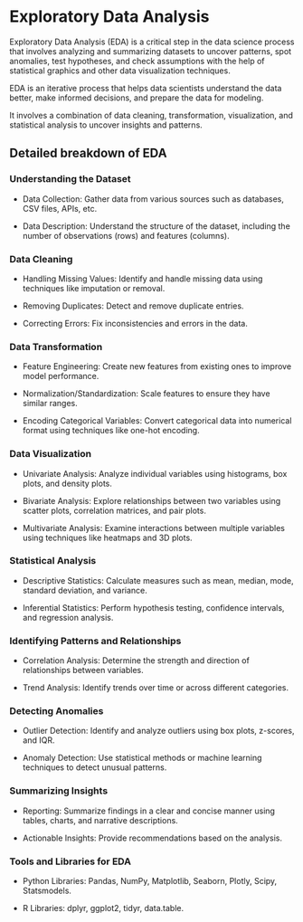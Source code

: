 # Exploratory Data Analysis 

Exploratory Data Analysis (EDA) is a critical step in the data science process that involves analyzing and summarizing datasets to uncover patterns, spot anomalies, test hypotheses, and check assumptions with the help of statistical graphics and other data visualization techniques.  

EDA is an iterative process that helps data scientists understand the data better, make informed decisions, and prepare the data for modeling.  

It involves a combination of data cleaning, transformation, visualization, and statistical analysis to uncover insights and patterns. 

## Detailed breakdown of EDA

### Understanding the Dataset 

- Data Collection: Gather data from various sources such as databases, CSV files, APIs, etc. 

- Data Description: Understand the structure of the dataset, including the number of observations (rows) and features (columns). 

### Data Cleaning 

- Handling Missing Values: Identify and handle missing data using techniques like imputation or removal. 

- Removing Duplicates: Detect and remove duplicate entries. 

- Correcting Errors: Fix inconsistencies and errors in the data. 

### Data Transformation 

- Feature Engineering: Create new features from existing ones to improve model performance. 

- Normalization/Standardization: Scale features to ensure they have similar ranges. 

- Encoding Categorical Variables: Convert categorical data into numerical format using techniques like one-hot encoding. 

### Data Visualization 

- Univariate Analysis: Analyze individual variables using histograms, box plots, and density plots. 

- Bivariate Analysis: Explore relationships between two variables using scatter plots, correlation matrices, and pair plots. 

- Multivariate Analysis: Examine interactions between multiple variables using techniques like heatmaps and 3D plots. 

### Statistical Analysis 

- Descriptive Statistics: Calculate measures such as mean, median, mode, standard deviation, and variance. 

- Inferential Statistics: Perform hypothesis testing, confidence intervals, and regression analysis. 

### Identifying Patterns and Relationships 

- Correlation Analysis: Determine the strength and direction of relationships between variables. 

- Trend Analysis: Identify trends over time or across different categories. 

### Detecting Anomalies 

- Outlier Detection: Identify and analyze outliers using box plots, z-scores, and IQR. 

- Anomaly Detection: Use statistical methods or machine learning techniques to detect unusual patterns. 

### Summarizing Insights 

- Reporting: Summarize findings in a clear and concise manner using tables, charts, and narrative descriptions. 

- Actionable Insights: Provide recommendations based on the analysis. 

### Tools and Libraries for EDA 

- Python Libraries: Pandas, NumPy, Matplotlib, Seaborn, Plotly, Scipy, Statsmodels. 

- R Libraries: dplyr, ggplot2, tidyr, data.table. 